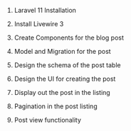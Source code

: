 1. Laravel 11 Installation
2. Install Livewire 3
3. Create Components for the blog post
4. Model and Migration for the post
5. Design the schema of the post table
6. Design the UI for creating the post
7. Display out the post in the listing

1. Pagination in the post listing
2. Post view functionality

